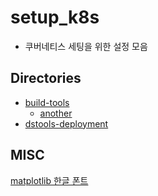 # setup_k8s

- 쿠버네티스 세팅을 위한 설정 모음 

## Directories 

- [build-tools](./build-tools.md) 
  + [another](https://github.com/anarinsk/til/blob/master/kubernetes/kaniko.md)
- [dstools-deployment](https://github.com/anarinsk/til/blob/master/kubernetes/launch-dstools.md)

## MISC 

[matplotlib 한글 폰트 ](https://github.com/anarinsk/til/blob/master/python/check-matplotlb-korfont.md)
